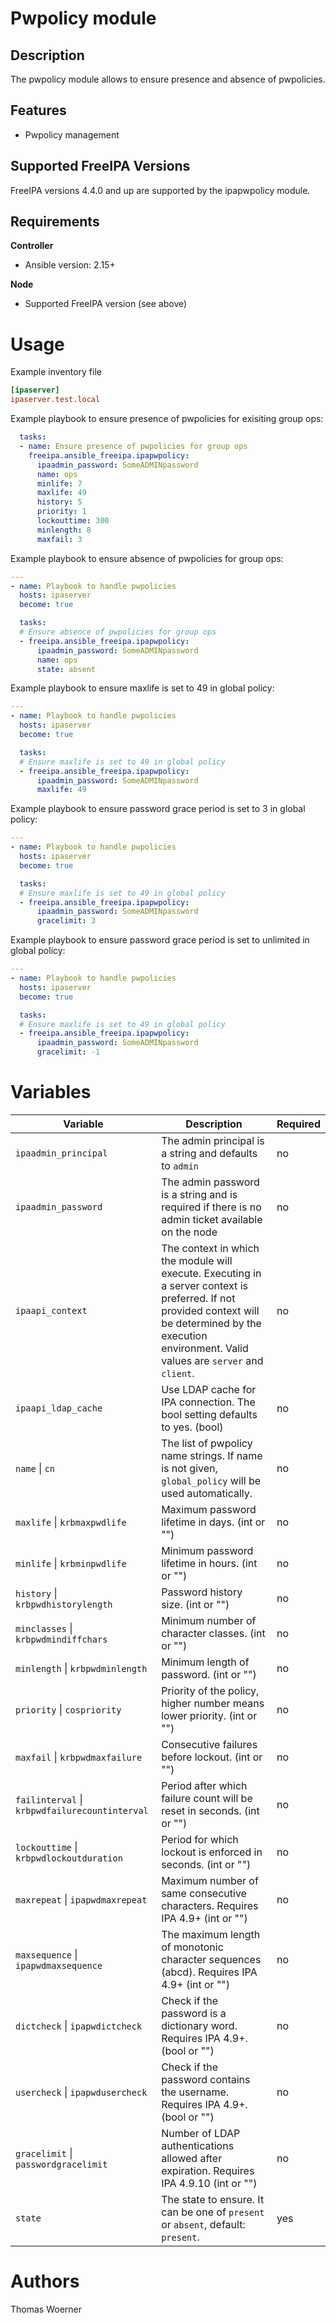 Pwpolicy module
===============

Description
-----------

The pwpolicy module allows to ensure presence and absence of pwpolicies.


Features
--------
* Pwpolicy management


Supported FreeIPA Versions
--------------------------

FreeIPA versions 4.4.0 and up are supported by the ipapwpolicy module.


Requirements
------------

**Controller**
* Ansible version: 2.15+

**Node**
* Supported FreeIPA version (see above)


Usage
=====

Example inventory file

```ini
[ipaserver]
ipaserver.test.local
```


Example playbook to ensure presence of pwpolicies for exisiting group ops:

```yaml
  tasks:
  - name: Ensure presence of pwpolicies for group ops
    freeipa.ansible_freeipa.ipapwpolicy:
      ipaadmin_password: SomeADMINpassword
      name: ops
      minlife: 7
      maxlife: 49
      history: 5
      priority: 1
      lockouttime: 300
      minlength: 8
      maxfail: 3
```

Example playbook to ensure absence of pwpolicies for group ops:

```yaml
---
- name: Playbook to handle pwpolicies
  hosts: ipaserver
  become: true

  tasks:
  # Ensure absence of pwpolicies for group ops
  - freeipa.ansible_freeipa.ipapwpolicy:
      ipaadmin_password: SomeADMINpassword
      name: ops
      state: absent
```

Example playbook to ensure maxlife is set to 49 in global policy:

```yaml
---
- name: Playbook to handle pwpolicies
  hosts: ipaserver
  become: true

  tasks:
  # Ensure maxlife is set to 49 in global policy
  - freeipa.ansible_freeipa.ipapwpolicy:
      ipaadmin_password: SomeADMINpassword
      maxlife: 49
```

Example playbook to ensure password grace period is set to 3 in global policy:

```yaml
---
- name: Playbook to handle pwpolicies
  hosts: ipaserver
  become: true

  tasks:
  # Ensure maxlife is set to 49 in global policy
  - freeipa.ansible_freeipa.ipapwpolicy:
      ipaadmin_password: SomeADMINpassword
      gracelimit: 3
```

Example playbook to ensure password grace period is set to unlimited in global policy:

```yaml
---
- name: Playbook to handle pwpolicies
  hosts: ipaserver
  become: true

  tasks:
  # Ensure maxlife is set to 49 in global policy
  - freeipa.ansible_freeipa.ipapwpolicy:
      ipaadmin_password: SomeADMINpassword
      gracelimit: -1
```


Variables
=========

Variable | Description | Required
-------- | ----------- | --------
`ipaadmin_principal` | The admin principal is a string and defaults to `admin` | no
`ipaadmin_password` | The admin password is a string and is required if there is no admin ticket available on the node | no
`ipaapi_context` | The context in which the module will execute. Executing in a server context is preferred. If not provided context will be determined by the execution environment. Valid values are `server` and `client`. | no
`ipaapi_ldap_cache` | Use LDAP cache for IPA connection. The bool setting defaults to yes. (bool) | no
`name` \| `cn` | The list of pwpolicy name strings. If name is not given, `global_policy` will be used automatically. | no
`maxlife` \| `krbmaxpwdlife` | Maximum password lifetime in days. (int or "") | no
`minlife` \| `krbminpwdlife` | Minimum password lifetime in hours. (int or "") | no
`history` \| `krbpwdhistorylength` | Password history size. (int or "") | no
`minclasses` \| `krbpwdmindiffchars` | Minimum number of character classes. (int or "") | no
`minlength` \| `krbpwdminlength` | Minimum length of password. (int or "") | no
`priority` \| `cospriority` | Priority of the policy, higher number means lower priority. (int or "") | no
`maxfail` \| `krbpwdmaxfailure` | Consecutive failures before lockout. (int or "") | no
`failinterval` \| `krbpwdfailurecountinterval` | Period after which failure count will be reset in seconds. (int or "") | no
`lockouttime` \| `krbpwdlockoutduration` | Period for which lockout is enforced in seconds. (int or "") | no
`maxrepeat` \| `ipapwdmaxrepeat` | Maximum number of same consecutive characters. Requires IPA 4.9+ (int or "") | no
`maxsequence` \| `ipapwdmaxsequence` |  The maximum length of monotonic character sequences (abcd). Requires IPA 4.9+ (int or "") | no
`dictcheck` \| `ipapwdictcheck` | Check if the password is a dictionary word. Requires IPA 4.9+. (bool or "") | no
`usercheck` \| `ipapwdusercheck` | Check if the password contains the username. Requires IPA 4.9+. (bool or "") | no
`gracelimit` \| `passwordgracelimit` |  Number of LDAP authentications allowed after expiration. Requires IPA 4.9.10 (int or "") | no
`state` | The state to ensure. It can be one of `present` or `absent`, default: `present`. | yes


Authors
=======

Thomas Woerner
